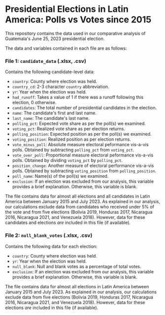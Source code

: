 # Presidential Elections in Latin America: Polls vs Votes since 2015

This repository contains the data used in our comparative analysis of Guatemala's June 25, 2023 presidential election.

The data and variables contained in each file are as follows:

### File 1: `candidate_data` (.xlsx, .csv)

Contains the following candidate-level data:

- `country`: County where election was held.
- `country_cd`: 2-3 character `country` abbreviation.
- `yr`: Year when the election was held.
- `had_runoff`: Takes a value of 1 if there was a runoff following this election, 0 otherwise.
- `candidates`: The total number of presidential candidates in the election.
- `name`: The candidate's first and last name.
- `last_name`: The candidate's last name.
- `polling_pct`: Expected vote share as per the poll(s) we examined.
- `voting_pct`: Realized vote share as per election returns.
- `polling_position`: Expected position as per the poll(s) we examined.
- `voting_position`: Realized position as per election returns.
- `vote_minus_poll`: Absolute measure electoral peformance vis-a-vis polls. Obtained by subtracting `polling_pct` from `voting_pct`.
- `vote_over_poll`: Proportional measure electoral peformance vis-a-vis polls. Obtained by dividing `voting_pct` by `polling_pct`.
- `position_change`: Another measure of electoral performance vis-a-vis polls. Obtained by subtracting `voting_position` from `polling_position`.
- `poll_name`: Name(s) of the poll(s) we examined.
- `exclusion`: If an election was excluded from our analysis, this variable provides a brief explanation. Otherwise, this variable is blank.

The file contains data for almost all elections and all candidates in Latin America between January 2015 and July 2023. As explained in our analysis, our calculations exclude data from candidates who received under 5% of the vote and from five elections (Bolivia 2019, Honduras 2017, Nicaragua 2016, Nicaragua 2021, and Venezuela 2018). However, data for these candidates and elections *are* included in this file (if available).

### File 2: `null_blank_votes` (.xlsx, .csv)

Contains the following data for each election:

- `country`: County where election was held.
- `yr`: Year when the election was held.
- `null_blank`: Null and blank votes as a percentage of total votes.
- `exclusion`: If an election was excluded from our analysis, this variable provides a brief explanation. Otherwise, this variable is blank.

The file contains data for almost all elections in Latin America between January 2015 and July 2023. As explained in our analysis, our calculations exclude data from five elections (Bolivia 2019, Honduras 2017, Nicaragua 2016, Nicaragua 2021, and Venezuela 2018). However, data for these  elections *are* included in this file (if available).

